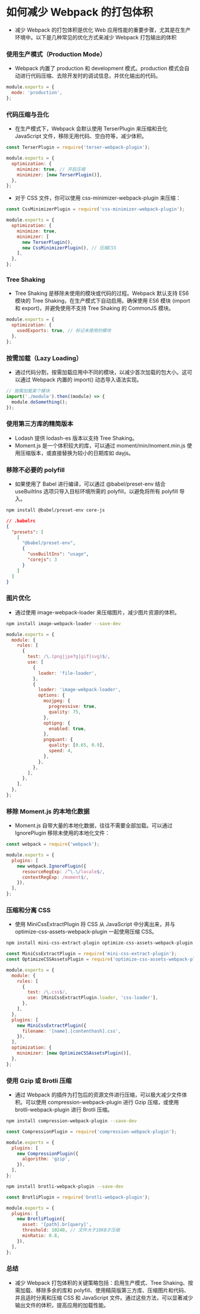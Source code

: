 # 如何减少 Webpack 的打包体积

- 减少 Webpack 的打包体积是优化 Web 应用性能的重要步骤，尤其是在生产环境中。以下是几种常见的优化方式来减少 Webpack 打包输出的体积

### 使用生产模式（Production Mode）

- Webpack 内置了 production 和 development 模式。production 模式会自动进行代码压缩、去除开发时的调试信息，并优化输出的代码。

```js
module.exports = {
  mode: 'production',
};
```

### 代码压缩与丑化

- 在生产模式下，Webpack 会默认使用 TerserPlugin 来压缩和丑化 JavaScript 文件，移除无用代码、空白符等，减少体积。

```js
const TerserPlugin = require('terser-webpack-plugin');

module.exports = {
  optimization: {
    minimize: true, // 开启压缩
    minimizer: [new TerserPlugin()],
  },
};
```

- 对于 CSS 文件，你可以使用 css-minimizer-webpack-plugin 来压缩：

```js
const CssMinimizerPlugin = require('css-minimizer-webpack-plugin');

module.exports = {
  optimization: {
    minimize: true,
    minimizer: [
      new TerserPlugin(),
      new CssMinimizerPlugin(), // 压缩CSS
    ],
  },
};
```

### Tree Shaking

- Tree Shaking 是移除未使用的模块或代码的过程。Webpack 默认支持 ES6 模块的 Tree Shaking，在生产模式下自动启用。确保使用 ES6 模块 (import 和 export)，并避免使用不支持 Tree Shaking 的 CommonJS 模块。

```js
module.exports = {
  optimization: {
    usedExports: true, // 标记未使用的模块
  },
};
```

### 按需加载（Lazy Loading）

- 通过代码分割，按需加载应用中不同的模块，以减少首次加载的包大小。这可以通过 Webpack 内置的 import() 动态导入语法实现。

```js
// 按需加载某个模块
import('./module').then((module) => {
  module.doSomething();
});
```

### 使用第三方库的精简版本

- Lodash 提供 lodash-es 版本以支持 Tree Shaking。
- Moment.js 是一个体积较大的库，可以通过 moment/min/moment.min.js 使用压缩版本，或直接替换为较小的日期库如 dayjs。

### 移除不必要的 polyfill

- 如果使用了 Babel 进行编译，可以通过 @babel/preset-env 结合 useBuiltIns 选项只导入目标环境所需的 polyfill，以避免将所有 polyfill 导入。

```bash
npm install @babel/preset-env core-js
```

```json
// .babelrc
{
  "presets": [
    [
      "@babel/preset-env",
      {
        "useBuiltIns": "usage",
        "corejs": 3
      }
    ]
  ]
}
```

### 图片优化

- 通过使用 image-webpack-loader 来压缩图片，减少图片资源的体积。

```bash
npm install image-webpack-loader --save-dev
```

```js
module.exports = {
  module: {
    rules: [
      {
        test: /\.(png|jpe?g|gif|svg)$/,
        use: [
          {
            loader: 'file-loader',
          },
          {
            loader: 'image-webpack-loader',
            options: {
              mozjpeg: {
                progressive: true,
                quality: 75,
              },
              optipng: {
                enabled: true,
              },
              pngquant: {
                quality: [0.65, 0.9],
                speed: 4,
              },
            },
          },
        ],
      },
    ],
  },
};
```

### 移除 Moment.js 的本地化数据

- Moment.js 自带大量的本地化数据，往往不需要全部加载。可以通过 IgnorePlugin 移除未使用的本地化文件：

```js
const webpack = require('webpack');

module.exports = {
  plugins: [
    new webpack.IgnorePlugin({
      resourceRegExp: /^\.\/locale$/,
      contextRegExp: /moment$/,
    }),
  ],
};
```

### 压缩和分离 CSS

- 使用 MiniCssExtractPlugin 将 CSS 从 JavaScript 中分离出来，并与 optimize-css-assets-webpack-plugin 一起使用压缩 CSS。

```bash
npm install mini-css-extract-plugin optimize-css-assets-webpack-plugin --save-dev
```

```js
const MiniCssExtractPlugin = require('mini-css-extract-plugin');
const OptimizeCSSAssetsPlugin = require('optimize-css-assets-webpack-plugin');

module.exports = {
  module: {
    rules: [
      {
        test: /\.css$/,
        use: [MiniCssExtractPlugin.loader, 'css-loader'],
      },
    ],
  },
  plugins: [
    new MiniCssExtractPlugin({
      filename: '[name].[contenthash].css',
    }),
  ],
  optimization: {
    minimizer: [new OptimizeCSSAssetsPlugin()],
  },
};
```

### 使用 Gzip 或 Brotli 压缩

- 通过 Webpack 的插件为打包后的资源文件进行压缩，可以极大减少文件体积。可以使用 compression-webpack-plugin 进行 Gzip 压缩，或使用 brotli-webpack-plugin 进行 Brotli 压缩。

```bash
npm install compression-webpack-plugin --save-dev
```

```js
const CompressionPlugin = require('compression-webpack-plugin');

module.exports = {
  plugins: [
    new CompressionPlugin({
      algorithm: 'gzip',
    }),
  ],
};
```

```bash
npm install brotli-webpack-plugin --save-dev
```

```js
const BrotliPlugin = require('brotli-webpack-plugin');

module.exports = {
  plugins: [
    new BrotliPlugin({
      asset: '[path].br[query]',
      threshold: 10240, // 文件大于10KB才压缩
      minRatio: 0.8,
    }),
  ],
};
```

### 总结

- 减少 Webpack 打包体积的关键策略包括：启用生产模式、Tree Shaking、按需加载、移除多余的库和 polyfill、使用精简版第三方库、压缩图片和代码、并且适时分离和压缩 CSS 和 JavaScript 文件。通过这些方法，可以显著减少输出文件的体积，提高应用的加载性能。

